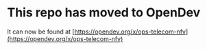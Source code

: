 # This repo has moved to OpenDev

It can now be found at [https://opendev.org/x/ops-telecom-nfv](https://opendev.org/x/ops-telecom-nfv)
